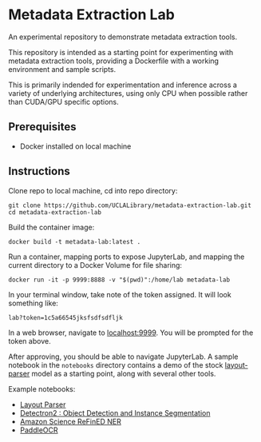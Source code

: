 # Metadata Extraction Lab

An experimental repository to demonstrate metadata extraction tools.

This repository is intended as a starting point for experimenting with metadata extraction tools, providing a Dockerfile with a working environment and sample scripts.

This is primarily indended for experimentation and inference across a variety of underlying architectures, using only CPU when possible rather than CUDA/GPU specific options.

## Prerequisites
- Docker installed on local machine

## Instructions

Clone repo to local machine, cd into repo directory:
```
git clone https://github.com/UCLALibrary/metadata-extraction-lab.git
cd metadata-extraction-lab
```
Build the container image:
```
docker build -t metadata-lab:latest .
```
Run a container, mapping ports to expose JupyterLab, and mapping the current directory to a Docker Volume for file sharing:
```
docker run -it -p 9999:8888 -v "$(pwd)":/home/lab metadata-lab
```
In your terminal window, take note of the token assigned. It will look something like:
```
lab?token=1c5a66545jksfsdfsdfljk
```
In a web browser, navigate to [localhost:9999](http://localhost:9999). You will be prompted for the token above.

After approving, you should be able to navigate JupyterLab. A sample notebook in the `notebooks` directory contains a demo of the stock [layout-parser](https://layout-parser.github.io/) model as a starting point, along with several other tools.

Example notebooks:
- [Layout Parser](https://layout-parser.github.io/)
- [Detectron2 : Object Detection and Instance Segmentation](https://github.com/facebookresearch/detectron2)
- [Amazon Science ReFinED NER](https://github.com/amazon-science/ReFinED)
- [PaddleOCR](https://github.com/PaddlePaddle/PaddleOCR)


